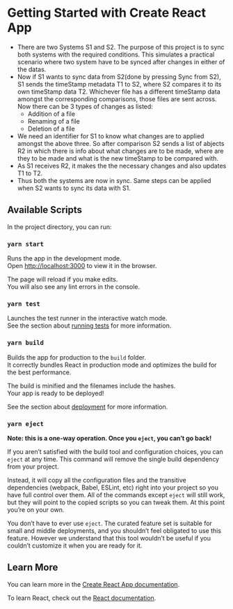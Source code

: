 # Getting Started with Create React App

- There are two Systems S1 and S2. The purpose of this project is to sync both systems with the required conditions. This simulates a practical scenario where two system have to be synced after changes in either of the datas. 
- Now if S1 wants to sync data from S2(done by pressing Sync from S2), S1 sends the timeStamp metadata T1 to S2, where S2 compares it to its own timeStamp data T2. Whichever file has a different timeStamp data amongst the corresponding comparisons, those files are sent across. Now there can be 3 types of changes as listed: 
    - Addition of a file
    - Renaming of a file
    - Deletion of a file
- We need an identifier for S1 to know what changes are to applied amongst the above three. So after comparison S2 sends a list of abjects R2 in which there is info about what changes are to be made, where are they to be made and what is the new timeStamp to be compared with.
- As S1 receives R2, it makes the the necessary changes and also updates T1 to T2.
- Thus both the systems are now in sync. Same steps can be applied when S2 wants to sync its data with S1.

## Available Scripts

In the project directory, you can run:

### `yarn start`

Runs the app in the development mode.\
Open [http://localhost:3000](http://localhost:3000) to view it in the browser.

The page will reload if you make edits.\
You will also see any lint errors in the console.

### `yarn test`

Launches the test runner in the interactive watch mode.\
See the section about [running tests](https://facebook.github.io/create-react-app/docs/running-tests) for more information.

### `yarn build`

Builds the app for production to the `build` folder.\
It correctly bundles React in production mode and optimizes the build for the best performance.

The build is minified and the filenames include the hashes.\
Your app is ready to be deployed!

See the section about [deployment](https://facebook.github.io/create-react-app/docs/deployment) for more information.

### `yarn eject`

**Note: this is a one-way operation. Once you `eject`, you can’t go back!**

If you aren’t satisfied with the build tool and configuration choices, you can `eject` at any time. This command will remove the single build dependency from your project.

Instead, it will copy all the configuration files and the transitive dependencies (webpack, Babel, ESLint, etc) right into your project so you have full control over them. All of the commands except `eject` will still work, but they will point to the copied scripts so you can tweak them. At this point you’re on your own.

You don’t have to ever use `eject`. The curated feature set is suitable for small and middle deployments, and you shouldn’t feel obligated to use this feature. However we understand that this tool wouldn’t be useful if you couldn’t customize it when you are ready for it.

## Learn More

You can learn more in the [Create React App documentation](https://facebook.github.io/create-react-app/docs/getting-started).

To learn React, check out the [React documentation](https://reactjs.org/).
